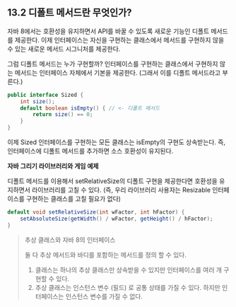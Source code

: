 ## 13.2 디폴트 메서드란 무엇인가?
자바 8에서는 호환성을 유지하면서 API를 바꿀 수 있도록 새로운 기능인 디폴트 메서드를 제공한다. 이제 인터페이스는 자신을 구현하는 클래스에서 메서드를 구현하지 않을 수 있는 새로운 메서드 시그니처를 제공한다.

그럼 디폴트 메서드는 누가 구현할까? 인터페이스를 구현하는 클래스에서 구현하지 않는 메서드는 인터페이스 자체에서 기본을 제공한다. (그래서 이를 디폴트 메서드라고 부른다.)

```java
public interface Sized {
    int size();
    default boolean isEmpty() { // <- 디폴트 메서드
        return size() == 0;
    }
}
```

이제 Sized 인터페이스를 구현하는 모든 클래스는 isEmpty의 구현도 상속받는다. 즉, 인터페이스에 디폴트 메서드를 추가하면 소스 호환성이 유지된다.

**자바 그리기 라이브러리와 게임 예제**

디폴트 메서드를 이용해서 setRelativeSize의 디폴트 구현을 제공한다면 호환성을 유지하면서 라이브러리를 고칠 수 있다. (즉, 우리 라이브러리 사용자는 Resizable 인터페이스를 구현하는 클래스를 고칠 필요가 없다)
```java
default void setRelativeSize(int wFactor, int hFactor) {
    setAbsoluteSize(getWidth() / wFactor, getHeight() / hFactor);
}
```

> 추상 클래스와 자바 8의 인터페이스
> 
> 둘 다 추상 메서드와 바디를 포함하는 메서드를 정의 할 수 있다.  
> 1. 클래스는 하나의 추상 클래스만 상속받을 수 있지만 인터페이스를 여러 개 구현할 수 있다.
> 2. 추상 클래스는 인스턴스 변수 (필드) 로 공통 상태를 가질 수 있다. 하지만 인터페이스는 인스턴스 변수를 가질 수 없다.